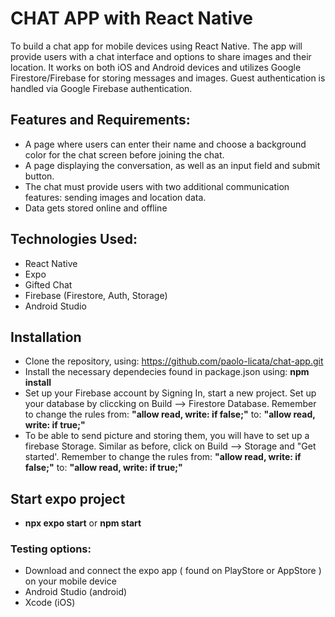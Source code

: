 # CHAT APP with React Native

To build a chat app for mobile devices using React Native. The app will provide users with a chat interface and options to share images and their location. It works on both iOS and Android devices and utilizes Google Firestore/Firebase for storing messages and images. Guest authentication is handled via Google Firebase authentication.

## Features and Requirements:

- A page where users can enter their name and choose a background color for the chat screen
  before joining the chat.
- A page displaying the conversation, as well as an input field and submit button.
- The chat must provide users with two additional communication features: sending images
  and location data.
- Data gets stored online and offline

## Technologies Used:

- React Native
- Expo
- Gifted Chat
- Firebase (Firestore, Auth, Storage)
- Android Studio

## Installation

- Clone the repository, using: https://github.com/paolo-licata/chat-app.git
- Install the necessary dependecies found in package.json using: <strong>npm install</strong>
- Set up your Firebase account by Signing In, start a new project. Set up your database by cliccking on Build --> Firestore Database. Remember to change the rules from: <strong>"allow read, write: if false;"</strong> to: <strong>"allow read, write: if true;"</strong>
- To be able to send picture and storing them, you will have to set up a firebase Storage. Similar as before, click on Build --> Storage and "Get started'. Remember to change the rules from: <strong>"allow read, write: if false;"</strong> to: <strong>"allow read, write: if true;"</strong>

## Start expo project

- <strong>npx expo start</strong> or <strong>npm start</strong>

### Testing options:

- Download and connect the expo app ( found on PlayStore or AppStore ) on your mobile device
- Android Studio (android)
- Xcode (iOS)

